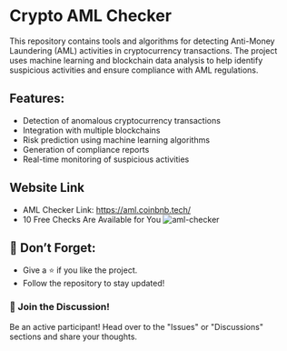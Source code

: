 # Crypto AML Checker

This repository contains tools and algorithms for detecting Anti-Money Laundering (AML) activities in cryptocurrency transactions. The project uses machine learning and blockchain data analysis to help identify suspicious activities and ensure compliance with AML regulations.

## Features:
- Detection of anomalous cryptocurrency transactions
- Integration with multiple blockchains
- Risk prediction using machine learning algorithms
- Generation of compliance reports
- Real-time monitoring of suspicious activities

## Website Link
- AML Checker Link: https://aml.coinbnb.tech/
- 10 Free Checks Are Available for You
![aml-checker](https://github.com/user-attachments/assets/d20d26f4-722e-4552-a491-d7cbf136589d)

## 📌 Don’t Forget:
- Give a ⭐️ if you like the project.
- Follow the repository to stay updated!

### 🤝 Join the Discussion!
Be an active participant! Head over to the "Issues" or "Discussions" sections and share your thoughts.
